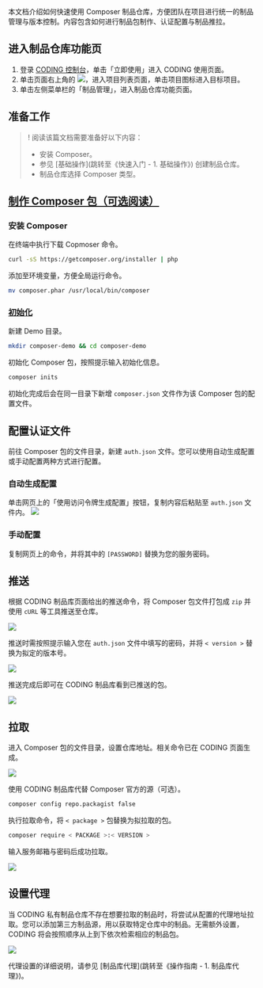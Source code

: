 本文档介绍如何快速使用 Composer 制品仓库，方便团队在项目进行统一的制品管理与版本控制。内容包含如何进行制品包制作、认证配置与制品推拉。

## 进入制品仓库功能页

1. 登录 [CODING 控制台](https://console.cloud.tencent.com/coding)，单击「立即使用」进入 CODING 使用页面。
2. 单击页面右上角的 <img src ="https://main.qcloudimg.com/raw/d94a8e60dd3a41d0af07d72ae0e9d70e.png" style ="margin:0">，进入项目列表页面，单击项目图标进入目标项目。
3. 单击左侧菜单栏的「制品管理」，进入制品仓库功能页面。

## 准备工作

>! 阅读该篇文档需要准备好以下内容：
> -   安装 Composer。
> -  参见 [基础操作](跳转至《快速入门 - 1. 基础操作》) 创建制品仓库。
> -   制品仓库选择 Composer 类型。

## [制作 Composer 包（可选阅读）](id:composer)
### 安装 Composer
在终端中执行下载 Copmoser 命令。
```bash
curl -sS https://getcomposer.org/installer | php
```
添加至环境变量，方便全局运行命令。
```bash
mv composer.phar /usr/local/bin/composer
```

### [初始化](id:init)
新建 Demo 目录。
```bash
mkdir composer-demo && cd composer-demo
```
初始化 Composer 包，按照提示输入初始化信息。
```bash
composer inits
```
初始化完成后会在同一目录下新增 `composer.json` 文件作为该 Composer 包的配置文件。

## 配置认证文件
前往 Composer 包的文件目录，新建 `auth.json` 文件。您可以使用自动生成配置或手动配置两种方式进行配置。
### 自动生成配置
单击网页上的「使用访问令牌生成配置」按钮，复制内容后粘贴至 `auth.json` 文件内。
![](https://main.qcloudimg.com/raw/26517830ce53fff6b7b48fd4fc8e2e9f.png)

### 手动配置
复制网页上的命令，并将其中的 `[PASSWORD]` 替换为您的服务密码。

## 推送
根据 CODING 制品库页面给出的推送命令，将 Composer 包文件打包成 `zip` 并使用 `cURL` 等工具推送至仓库。

![](https://help-assets.codehub.cn/enterprise/20210128101205.png)

推送时需按照提示输入您在 `auth.json` 文件中填写的密码，并将 `< version >` 替换为拟定的版本号。

![](https://help-assets.codehub.cn/enterprise/20210128105911.png)

推送完成后即可在 CODING  制品库看到已推送的包。

![](https://help-assets.codehub.cn/enterprise/20210128110333.png)

## 拉取
进入 Composer 包的文件目录，设置仓库地址。相关命令已在 CODING 页面生成。

![](https://help-assets.codehub.cn/enterprise/20210128141828.png)

使用 CODING 制品库代替 Composer 官方的源（可选）。

```bash
composer config repo.packagist false
```

执行拉取命令，将 `< package >` 包替换为拟拉取的包。

```bash
composer require < PACKAGE >:< VERSION >
```

输入服务邮箱与密码后成功拉取。

![](https://help-assets.codehub.cn/enterprise/20210128142043.png)

## 设置代理
当 CODING 私有制品仓库不存在想要拉取的制品时，将尝试从配置的代理地址拉取。您可以添加第三方制品源，用以获取特定仓库中的制品。无需额外设置，CODING 将会按照顺序从上到下依次检索相应的制品包。

![](https://help-assets.codehub.cn/enterprise/20210128142349.png)

代理设置的详细说明，请参见 [制品库代理](跳转至《操作指南 - 1. 制品库代理》)。